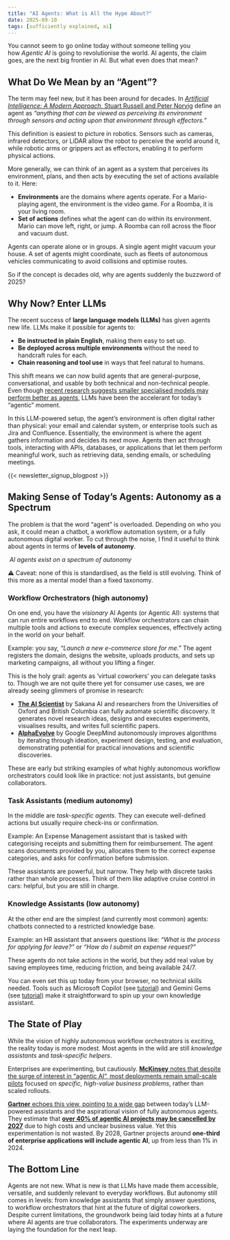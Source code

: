 ```yaml
---
title: "AI Agents: What is All the Hype About?"
date: 2025-09-10
tags: [sufficiently explained, ai]
---
```


You cannot seem to go online today without someone telling you how *Agentic AI* is going to revolutionise the world. AI agents, the claim goes, are the next big frontier in AI. But what even does that mean?

## What Do We Mean by an “Agent”?

The term may feel new, but it has been around for decades. In [*Artificial Intelligence: A Modern Approach*, Stuart Russell and Peter Norvig](https://people.engr.tamu.edu/guni/csce642/files/AI_Russell_Norvig.pdf) define an agent as *“anything that can be viewed as perceiving its environment through sensors and acting upon that environment through effectors.”*

This definition is easiest to picture in robotics. Sensors such as cameras, infrared detectors, or LiDAR allow the robot to perceive the world around it, while robotic arms or grippers act as effectors, enabling it to perform physical actions.

More generally, we can think of an agent as a system that perceives its environment, plans, and then acts by executing the set of actions available to it. Here:

- **Environments** are the domains where agents operate. For a Mario-playing agent, the environment is the video game. For a Roomba, it is your living room.
- **Set of actions** defines what the agent can do within its environment. Mario can move left, right, or jump. A Roomba can roll across the floor and vacuum dust.

Agents can operate alone or in groups. A single agent might vacuum your house. A set of agents might coordinate, such as fleets of autonomous vehicles communicating to avoid collisions and optimise routes.

So if the concept is decades old, why are agents suddenly the buzzword of 2025?

## Why Now? Enter LLMs

The recent success of **large language models (LLMs)** has given agents new life. LLMs make it possible for agents to:

- **Be instructed in plain English**, making them easy to set up.
- **Be deployed across multiple environments** without the need to handcraft rules for each.
- **Chain reasoning and tool use** in ways that feel natural to humans.

This shift means we can now build agents that are general-purpose, conversational, and usable by both technical and non-technical people. Even though [recent research suggests smaller specialised models may perform better as agents](https://arxiv.org/pdf/2506.02153), LLMs have been the accelerant for today’s “agentic” moment.

In this LLM-powered setup, the agent’s environment is often digital rather than physical: your email and calendar system, or enterprise tools such as Jira and Confluence. Essentially, the environment is where the agent gathers information and decides its next move. Agents then act through tools, interacting with APIs, databases, or applications that let them perform meaningful work, such as retrieving data, sending emails, or scheduling meetings.

{{< newsletter_signup_blogpost >}}

## Making Sense of Today’s Agents: Autonomy as a Spectrum

The problem is that the word “agent” is overloaded. Depending on who you ask, it could mean a chatbot, a workflow automation system, or a fully autonomous digital worker. To cut through the noise, I find it useful to think about agents in terms of **levels of autonomy**.

<img src="/images/posts/20250910_ai_agents_what_is_all_the_hype_about/ai_agent_autonomy.png" class="large" alt="">
<em>AI agents exist on a spectrum of autonomy</em>

⚠️ Caveat: none of this is standardised, as the field is still evolving. Think of this more as a mental model than a fixed taxonomy.


### **Workflow Orchestrators (high autonomy)**

On one end, you have the *visionary* AI Agents (or Agentic AI): systems that can run entire workflows end to end. Workflow orchestrators can chain multiple tools and actions to execute complex sequences, effectively acting in the world on your behalf.

Example: you say, *“Launch a new e-commerce store for me.”* The agent registers the domain, designs the website, uploads products, and sets up marketing campaigns, all without you lifting a finger.

This is the holy grail: agents as ‘virtual coworkers’ you can delegate tasks to. Though we are not quite there yet for consumer use cases, we are already seeing glimmers of promise in research:

- [**The AI Scientist**](https://sakana.ai/ai-scientist/) by Sakana AI and researchers from the Universities of Oxford and British Columbia can fully automate scientific discovery. It generates novel research ideas, designs and executes experiments, visualises results, and writes full scientific papers.
- [**AlphaEvolve**](https://deepmind.google/discover/blog/alphaevolve-a-gemini-powered-coding-agent-for-designing-advanced-algorithms/) by Google DeepMind autonomously improves algorithms by iterating through ideation, experiment design, testing, and evaluation, demonstrating potential for practical innovations and scientific discoveries.

These are early but striking examples of what highly autonomous workflow orchestrators could look like in practice: not just assistants, but genuine collaborators.


### **Task Assistants (medium autonomy)**

In the middle are *task-specific agents*. They can execute well-defined actions but usually require check-ins or confirmation.

Example: An Expense Management assistant that is tasked with categorising receipts and submitting them for reimbursement. The agent scans documents provided by you, allocates them to the correct expense categories, and asks for confirmation before submission.

These assistants are powerful, but narrow. They help with discrete tasks rather than whole processes. Think of them like adaptive cruise control in cars: helpful, but you are still in charge.

### **Knowledge Assistants (low autonomy)**

At the other end are the simplest (and currently most common) agents: chatbots connected to a restricted knowledge base.

Example: an HR assistant that answers questions like: *“What is the process for applying for leave?”* or *“How do I submit an expense request?”*

These agents do not take actions in the world, but they add real value by saving employees time, reducing friction, and being available 24/7.

You can even set this up today from your browser, no technical skills needed. Tools such as Microsoft Copilot (see [tutorial](https://www.youtube.com/watch?v=211EGT_2x9c)) and Gemini Gems (see [tutorial](https://www.youtube.com/watch?v=yO01B8OoXfo)) make it straightforward to spin up your own knowledge assistant.

## The State of Play

While the vision of highly autonomous workflow orchestrators is exciting, the reality today is more modest. Most agents in the wild are still *knowledge assistants* and *task-specific helpers*.

Enterprises are experimenting, but cautiously. [**McKinsey** notes that despite the surge of interest in “agentic AI”, most deployments remain small-scale pilots](https://www.mckinsey.com/~/media/mckinsey/business%20functions/mckinsey%20digital/our%20insights/the%20top%20trends%20in%20tech%202025/mckinsey-technology-trends-outlook-2025.pdf?utm_source=chatgpt.com) focused on *specific, high-value business problems*, rather than scaled rollouts.

[**Gartner** echoes this view, pointing to a wide gap](https://www.gartner.com/en/articles/intelligent-agent-in-ai?utm_source=chatgpt.com) between today’s LLM-powered assistants and the aspirational vision of fully autonomous agents. They estimate that [**over 40% of agentic AI projects may be cancelled by 2027**](https://www.reuters.com/business/over-40-agentic-ai-projects-will-be-scrapped-by-2027-gartner-says-2025-06-25/?utm_source=chatgpt.com) due to high costs and unclear business value. Yet this experimentation is not wasted. By 2028, Gartner projects around **one-third of enterprise applications will include agentic AI**, up from less than 1% in 2024.


## The Bottom Line

Agents are not new. What is new is that LLMs have made them accessible, versatile, and suddenly relevant to everyday workflows. But autonomy still comes in levels: from knowledge assistants that simply answer questions, to workflow orchestrators that hint at the future of digital coworkers. Despite current limitations, the groundwork being laid today hints at a future where AI agents are true collaborators. The experiments underway are laying the foundation for the next leap.
